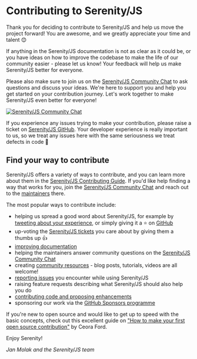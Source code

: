 # Contributing to Serenity/JS

Thank you for deciding to contribute to Serenity/JS and help us move the project forward! You are awesome, and we greatly appreciate your time and talent 😊

If anything in the Serenity/JS documentation is not as clear as it could be, or you have ideas on how to improve the codebase to make the life of our community easier - please let us know! Your feedback will help us make Serenity/JS better for everyone.

Please also make sure to join us on the [Serenity/JS Community Chat](https://matrix.to/#/#serenity-js:gitter.im) to ask questions and discuss your ideas. We're here to support you and help you get started on your contribution journey.
Let's work together to make Serenity/JS even better for everyone!

[![Serenity/JS Community Chat](https://img.shields.io/badge/Matrix-Serenity%2FJS%20Community%20Chat-FBD30B?logo=matrix)](https://matrix.to/#/#serenity-js:gitter.im)

If you experience any issues trying to make your contribution, please raise a ticket on [Serenity/JS GitHub](https://github.com/serenity-js/serenity-js/issues). Your developer experience is really important to us, so we treat any issues here with the same seriousness we treat defects in code 🐛

## Find your way to contribute

Serenity/JS offers a variety of ways to contribute, and you can learn more about them in the [Serenity/JS Contributing Guide](https://serenity-js.org/community/contributing/).
If you'd like help finding a way that works for you, join the [Serenity/JS Community Chat](https://matrix.to/#/#serenity-js:gitter.im) and reach out to the [maintainers](https://github.com/orgs/serenity-js/people) there.

The most popular ways to contribute include:

- helping us spread a good word about Serenity/JS, for example by [tweeting about your experience](https://twitter.com/intent/tweet?text=Check+out+%23fullstack+acceptance+%23testing+with+%40SerenityJS%20at%20https%3A%2F%2Fserenity-js.org&amp;url=https%3A%2F%2Fserenity-js.org%2F), or simply giving it a ⭐ on [GitHub](https://github.com/serenity-js/serenity-js)
- up-voting the [Serenity/JS tickets](https://github.com/serenity-js/serenity-js/issues) you care about by giving them a thumbs up 👍
- [improving documentation](https://serenity-js.org/community/contributing/improving-documentation/)
- helping the maintainers answer community questions on the [Serenity/JS Community Chat](https://matrix.to/#/#serenity-js:gitter.im)
- creating [community resources](https://serenity-js.org/community/resources/) - blog posts, tutorials, videos are all welcome!
- [reporting issues](https://serenity-js.org/community/contributing/reporting-issues/) you encounter while using Serenity/JS
- raising feature requests describing what Serenity/JS should also help you do
- [contributing code and proposing enhancements](https://serenity-js.org/community/contributing/proposing-enhancements/)
- sponsoring our work via the [GitHub Sponsors programme](https://github.com/sponsors/serenity-js)

If you're new to open source and would like to get up to speed with the basic concepts, check out this excellent guide on ["How to make your first open source contribution"](https://egghead.io/talks/git-how-to-make-your-first-open-source-contribution) by Ceora Ford.

Enjoy Serenity!

_Jan Molak and the Serenity/JS team_
